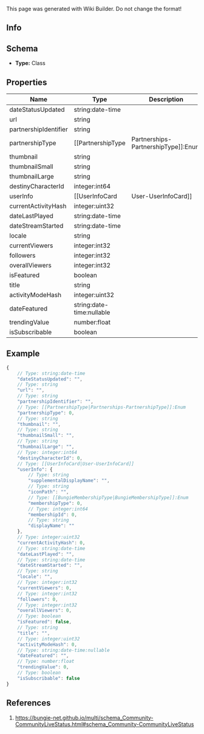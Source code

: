 <span class="wiki-builder">This page was generated with Wiki Builder. Do not change the format!</span>

## Info

## Schema
* **Type:** Class

## Properties
Name | Type | Description
---- | ---- | -----------
dateStatusUpdated | string:date-time | 
url | string | 
partnershipIdentifier | string | 
partnershipType | [[PartnershipType|Partnerships-PartnershipType]]:Enum | 
thumbnail | string | 
thumbnailSmall | string | 
thumbnailLarge | string | 
destinyCharacterId | integer:int64 | 
userInfo | [[UserInfoCard|User-UserInfoCard]] | 
currentActivityHash | integer:uint32 | 
dateLastPlayed | string:date-time | 
dateStreamStarted | string:date-time | 
locale | string | 
currentViewers | integer:int32 | 
followers | integer:int32 | 
overallViewers | integer:int32 | 
isFeatured | boolean | 
title | string | 
activityModeHash | integer:uint32 | 
dateFeatured | string:date-time:nullable | 
trendingValue | number:float | 
isSubscribable | boolean | 

## Example
```javascript
{
    // Type: string:date-time
    "dateStatusUpdated": "",
    // Type: string
    "url": "",
    // Type: string
    "partnershipIdentifier": "",
    // Type: [[PartnershipType|Partnerships-PartnershipType]]:Enum
    "partnershipType": 0,
    // Type: string
    "thumbnail": "",
    // Type: string
    "thumbnailSmall": "",
    // Type: string
    "thumbnailLarge": "",
    // Type: integer:int64
    "destinyCharacterId": 0,
    // Type: [[UserInfoCard|User-UserInfoCard]]
    "userInfo": {
        // Type: string
        "supplementalDisplayName": "",
        // Type: string
        "iconPath": "",
        // Type: [[BungieMembershipType|BungieMembershipType]]:Enum
        "membershipType": 0,
        // Type: integer:int64
        "membershipId": 0,
        // Type: string
        "displayName": ""
    },
    // Type: integer:uint32
    "currentActivityHash": 0,
    // Type: string:date-time
    "dateLastPlayed": "",
    // Type: string:date-time
    "dateStreamStarted": "",
    // Type: string
    "locale": "",
    // Type: integer:int32
    "currentViewers": 0,
    // Type: integer:int32
    "followers": 0,
    // Type: integer:int32
    "overallViewers": 0,
    // Type: boolean
    "isFeatured": false,
    // Type: string
    "title": "",
    // Type: integer:uint32
    "activityModeHash": 0,
    // Type: string:date-time:nullable
    "dateFeatured": "",
    // Type: number:float
    "trendingValue": 0,
    // Type: boolean
    "isSubscribable": false
}

```

## References
1. https://bungie-net.github.io/multi/schema_Community-CommunityLiveStatus.html#schema_Community-CommunityLiveStatus
